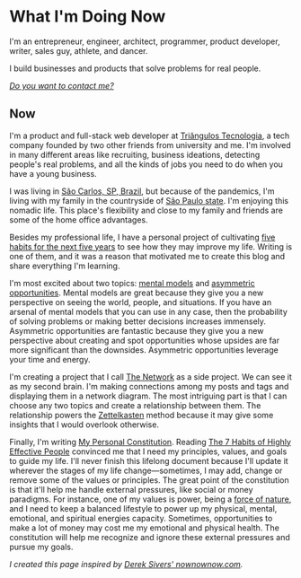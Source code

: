# What I'm Doing Now

I'm an entrepreneur, engineer, architect, programmer, product developer, writer, sales guy, athlete, and dancer.

I build businesses and products that solve problems for real people.

_[Do you want to contact me?](/contact)_

## Now

I'm a product and full-stack web developer at [Triângulos Tecnologia](https://triangulostecnologia.com), a tech company founded by two other friends from university and me. I'm involved in many different areas like recruiting, business ideations, detecting people's real problems, and all the kinds of jobs you need to do when you have a young business.

I was living in [São Carlos, SP, Brazil](https://www.google.com.br/maps/place/S%C3%A3o+Carlos,+State+of+S%C3%A3o+Paulo/@-22.0184565,-47.9311626,13z/data=!3m1!4b1!4m5!3m4!1s0x94b87726bb9dd181:0xd9d7d71505999bc!8m2!3d-22.0087082!4d-47.8909263), but because of the pandemics, I'm living with my family in the countryside of [São Paulo state](https://www.google.com/maps/place/State+of+S%C3%A3o+Paulo/@-22.5254297,-50.8848527,7z/data=!3m1!4b1!4m5!3m4!1s0x94ce597d462f58ad:0x1e5241e2e17b7c17!8m2!3d-23.5431786!4d-46.6291845). I'm enjoying this nomadic life. This place's flexibility and close to my family and friends are some of the home office advantages.

Besides my professional life, I have a personal project of cultivating [five habits for the next five years](/five-habits-for-the-next-five-years) to see how they may improve my life. Writing is one of them, and it was a reason that motivated me to create this blog and share everything I'm learning.

I'm most excited about two topics: [mental models](/tags/mental-models) and [asymmetric opportunities](/zettel/asymmetric-opportunity). Mental models are great because they give you a new perspective on seeing the world, people, and situations. If you have an arsenal of mental models that you can use in any case, then the probability of solving problems or making better decisions increases immensely. Asymmetric opportunities are fantastic because they give you a new perspective about creating and spot opportunities whose upsides are far more significant than the downsides. Asymmetric opportunities leverage your time and energy.

I'm creating a project that I call [The Network](/network) as a side project. We can see it as my second brain. I'm making connections among my posts and tags and displaying them in a network diagram. The most intriguing part is that I can choose any two topics and create a relationship between them. The relationship powers the [Zettelkasten](/zettelkasten) method because it may give some insights that I would overlook otherwise.

Finally, I'm writing [My Personal Constitution](/mpc). Reading [The 7 Habits of Highly Effective People](/t7hhep) convinced me that I need my principles, values, and goals to guide my life. I'll never finish this lifelong document because I'll update it wherever the stages of my life change—sometimes, I may add, change or remove some of the values or principles. The great point of the constitution is that it'll help me handle external pressures, like social or money paradigms. For instance, one of my values is power, being a [force of nature](https://blog.samaltman.com/how-to-be-successful), and I need to keep a balanced lifestyle to power up my physical, mental, emotional, and spiritual energies capacity. Sometimes, opportunities to make a lot of money may cost me my emotional and physical health. The constitution will help me recognize and ignore these external pressures and pursue my goals.

_I created this page inspired by [Derek Sivers' nownownow.com](https://nownownow.com/about)._
